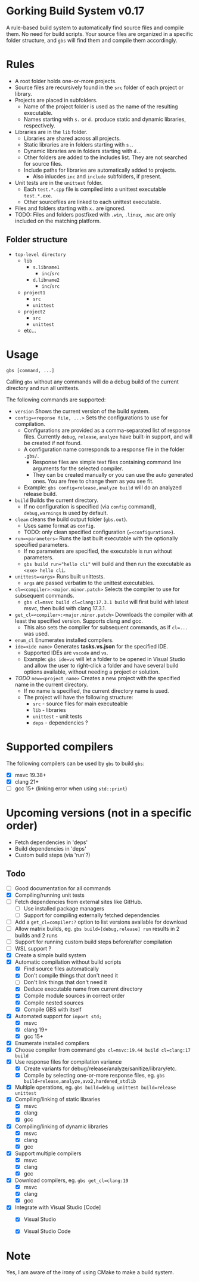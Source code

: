 # Gorking Build System v0.17

A rule-based build system to automatically find source files and compile them. No need for build scripts.
Your source files are organized in a specific folder structure, and `gbs` will find them and compile them accordingly.

# Rules
- A root folder holds one-or-more projects.
- Source files are recursively found in the `src` folder of each project or library.
- Projects are placed in subfolders.
  - Name of the project folder is used as the name of the resulting executable.
  - Names starting with `s.` or `d.` produce static and dynamic libraries, respectively.
- Libraries are in the `lib` folder.
  - Libraries are shared across all projects.
  - Static libraries are in folders starting with `s.`.
  - Dynamic libraries are in folders starting with `d.`.
  - Other folders are added to the includes list. They are not searched for source files.
  - Include paths for libraries are automatically added to projects.
    - Also inlucdes `inc` and `include` subfolders, if present.
- Unit tests are in the `unittest` folder.
  - Each `test.*.cpp` file is compiled into a unittest executable `test.*.exe`.
  - Other sourcefiles are linked to each unittest executable.
- Files and folders starting with `x.` are ignored.
- TODO: Files and folders postfixed with `.win`, `.linux`, `.mac` are only included on the matching platform.

## Folder structure
- `top-level directory`
  - `lib`
	- `s.libname1`
      - `inc`/`src`
	- `d.libname2`
      - `inc`/`src`
  - `project1`
	- `src`
    - `unittest`
  - `project2`
	- `src`
    - `unittest`
  - etc...

# Usage
`gbs [command, ...]`

Calling `gbs` without any commands will do a debug build of the current directory and run all unittests.

The following commands are supported:

* `version` Shows the current version of the build system.
* `config=<reponse file, ...>` Sets the configurations to use for compilation.
    * Configurations are provided as a comma-separated list of response files. Currently `debug`, `release`, `analyze` have built-in support, and will be created if not found.
	* A configuration name corresponds to a response file in the folder `.gbs/`.
		* Response files are simple text files containing command line arguments for the selected compiler.
		* They can be created manually or you can use the auto generated ones. You are free to change them as you see fit.
	* Example: `gbs config=release,analyze build` will do an analyzed release build.
* `build` Builds the current directory.
	* If no configuration is specified (via `config` command), `debug,warnings` is used by default.
* `clean` cleans the build output folder (`gbs.out`).
    * Uses same format as `config`.
	* TODO: only clean specified configuration (`=<configuration>`).
* `run=<parameters>` Runs the last built executable with the optionally specified parameters.
    * If no parameters are specified, the executable is run without parameters.
	* `gbs build run="hello cli"` will build and then run the executable as `<exe> hello cli`.
* `unittest=<args>` Runs built unittests.
    * `args` are passed verbatim to the unittest executables.
* `cl=<compiler>:<major.minor.patch>` Selects the compiler to use for subsequent commands.
	* `gbs cl=msvc build cl=clang:17.3.1 build` will first build with latest msvc, then build with clang 17.3.1.
* `get_cl=<compiler>:<major.minor.patch>` Downloads the compiler with at least the specified version. Supports clang and gcc.
	* This also sets the compiler for subsequent commands, as if `cl=...` was used.
* `enum_cl` Enumerates installed compilers.
* `ide=<ide name>` Generates **tasks.vs.json** for the specified IDE.
    * Supported IDEs are `vscode` and `vs`.
	* Example: `gbs ide=vs` will let a folder to be opened in Visual Studio and allow the user to right-click a folder and have several build options available, without needing a project or solution.
* _TODO_ `new=<project_name>` Creates a new project with the specified name in the current directory.
	* If no name is specified, the current directory name is used.
    * The project will have the following structure:
		* `src` - source files for main executeable
		* `lib` - libraries
		* `unittest` - unit tests
		* `deps` - dependencies ?

# Supported compilers
The following compilers can be used by `gbs` to build `gbs`:

- [x] msvc 19.38+
- [x] clang 21+
- [ ] gcc 15+ (linking error when using `std::print`)

# Upcoming versions (not in a specific order)
- Fetch dependencies in 'deps'
- Build dependencies in 'deps'
- Custom build steps (via 'run'?)

## Todo
- [ ] Good documentation for all commands
- [x] Compiling/running unit tests
- [ ] Fetch dependencies from external sites like GitHub.
	- [ ] Use installed package managers
	- [ ] Support for compiling externally fetched dependencies
- [ ] Add a `get_cl=compiler:?` option to list versions available for download
- [ ] Allow matrix builds, eg. `gbs build=[debug,release] run` results in 2 builds and 2 runs
- [ ] Support for running custom build steps before/after compilation
- [ ] WSL support ?
- [x] Create a simple build system
- [x] Automatic compilation without build scripts
	- [x] Find source files automatically
	- [x] Don't compile things that don't need it
	- [ ] Don't link things that don't need it
    - [x] Deduce executable name from current directory
	- [x] Compile module sources in correct order
	- [x] Compile nested sources
	- [x] Compile GBS with itself
- [x] Automated support for `import std;`
	- [x] msvc
	- [x] clang 19+
	- [x] gcc 15+
- [x] Enumerate installed compilers
- [x] Choose compiler from command `gbs cl=msvc:19.44 build cl=clang:17 build`
- [x] Use response files for compilation variance
    - [x] Create variants for debug/release/analyze/sanitize/library/etc.
	- [x] Compile by selecting one-or-more response files, eg. `gbs build=release,analyze,avx2,hardened_stdlib`
- [x] Multiple operations, eg. `gbs build=debug unittest build=release unittest`
- [x] Compiling/linking of static libraries
	- [x] msvc
	- [x] clang
	- [x] gcc
- [x] Compiling/linking of dynamic libraries
	- [x] msvc
	- [x] clang
	- [x] gcc
- [x] Support multiple compilers
	- [x] msvc
	- [x] clang
	- [x] gcc
- [x] Download compilers, eg. `gbs get_cl=clang:19`
	- [x] msvc
	- [x] clang
	- [x] gcc
- [x] Integrate with Visual Studio [Code]
	- [x] Visual Studio
	- [x] Visual Studio Code


# Note
Yes, I am aware of the irony of using CMake to make a build system.
